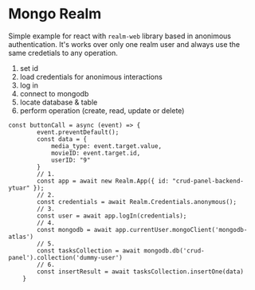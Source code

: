 # Mongo Realm
Simple example for react with `realm-web` library based in anonimous authentication. It's works over only one realm user and always use the same credetials to any operation.
1. set id
2. load credentials for anonimous interactions
3. log in
4. connect to mongodb
5. locate database & table
6. perform operation (create, read, update or delete)
```
const buttonCall = async (event) => {
        event.preventDefault();
        const data = {
            media_type: event.target.value,
            movieID: event.target.id,
            userID: "9"
        }
        // 1.
        const app = await new Realm.App({ id: "crud-panel-backend-ytuar" });
        // 2.
        const credentials = await Realm.Credentials.anonymous();
        // 3.
        const user = await app.logIn(credentials);
        // 4.
        const mongodb = await app.currentUser.mongoClient('mongodb-atlas')
        // 5.
        const tasksCollection = await mongodb.db('crud-panel').collection('dummy-user')
        // 6.
        const insertResult = await tasksCollection.insertOne(data)
    }
```